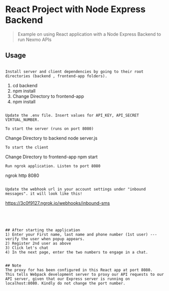# React Project with Node Express Backend

> Example on using React application with a Node Express Backend to run Nexmo APIs

## Usage

```

Install server and client dependencies by going to their root directories (backend , frontend-app folders).

```
1) cd backend
2) npm install
3) Change Directory to frontend-app
4) npm install
```

Update the .env file. Insert values for API_KEY, API_SECRET VIRTUAL_NUMBER. 

To start the server (runs on port 8080)

```
Change Directory to backend
node server.js

```
To start the client 
```
Change Directory to frontend-app
npm start
```
Run ngrok application. Listen to port 8080
```
ngrok http 8080
```

Update the webhook url in your account settings under "inbound messages". it will look like this!
```
https://3c0f9127.ngrok.io/webhooks/inbound-sms
```




## After starting the application
1) Enter your First name, last name and phone number (1st user) --- verify the user when popup appears.
2) Register 2nd user as above
3) Click let's chat
4) In the next page, enter the two numbers to engage in a chat.


## Note
The proxy for has been configured in this React app at port 8080. 
This tells Webpack development server to proxy our API requests to our API server, given that our Express server is running on localhost:8080. Kindly do not change the port number.





